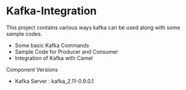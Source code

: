 # Kafka-Integration
This project contains various ways kafka can be used along with some sample codes.

- Some basic Kafka Commands
- Sample Code for Producer and Consumer
- Integration of Kafka with Camel

Component Versions
- Kafka Server : kafka_2.11-0.9.0.1 
